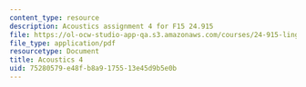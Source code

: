 ```yaml
---
content_type: resource
description: Acoustics assignment 4 for F15 24.915
file: https://ol-ocw-studio-app-qa.s3.amazonaws.com/courses/24-915-linguistic-phonetics-fall-2015/75280579e48fb8a9175513e45d9b5e0b_MIT24_915F15_Assignment5.pdf
file_type: application/pdf
resourcetype: Document
title: Acoustics 4
uid: 75280579-e48f-b8a9-1755-13e45d9b5e0b
---
```

